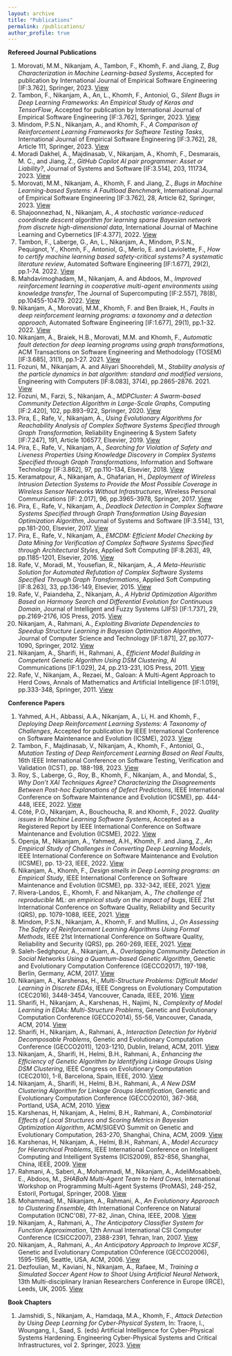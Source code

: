 ```yaml
---
layout: archive
title: "Publications"
permalink: /publications/
author_profile: true
---
```


**Refereed Journal Publications** 
1.	Morovati, M.M., Nikanjam, A., Tambon, F., Khomh, F. and Jiang, Z, _Bug Characterization in Machine Learning-based Systems_, Accepted for publication by International Journal of Empirical Software Engineering [IF:3.762], Springer, 2023. [View](https://arxiv.org/abs/2307.14512)
2.	Tambon, F., Nikanjam, A., An, L., Khomh, F., Antoniol, G., _Silent Bugs in Deep Learning Frameworks: An Empirical Study of Keras and TensorFlow_, Accepted for publication by International Journal of Empirical Software Engineering [IF:3.762], Springer, 2023. [View](https://arxiv.org/abs/2112.13314) 
3.	Mindom, P.S.N., Nikanjam, A., and Khomh, F., _A Comparison of Reinforcement Learning Frameworks for Software Testing Tasks_, International Journal of Empirical Software Engineering [IF:3.762], 28, Article 111, Springer, 2023. [View](https://link.springer.com/article/10.1007/s10664-023-10363-2)
4.	Moradi Dakhel, A., Majdinasab, V., Nikanjam, A., Khomh, F., Desmarais, M. C., and Jiang, Z., _GitHub Copilot AI pair programmer: Asset or Liability?_, Journal of Systems and Software [IF:3.514], 203, 111734, 2023. [View](https://www.sciencedirect.com/science/article/abs/pii/S0164121223001292)
5.	Morovati, M.M., Nikanjam, A., Khomh, F. and Jiang, Z., _Bugs in Machine Learning-based Systems: A Faultload Benchmark_, International Journal of Empirical Software Engineering [IF:3.762], 28, Article 62, Springer, 2023. [View](https://link.springer.com/article/10.1007/s10664-023-10291-1)
6.	Shajoonnezhad, N., Nikanjam, A., _A stochastic variance-reduced coordinate descent algorithm for learning sparse Bayesian network from discrete high-dimensional data_, International Journal of Machine Learning and Cybernetics [IF:4.377], 2022. [View](https://link.springer.com/article/10.1007/s13042-022-01674-9)
7.	Tambon, F., Laberge, G., An, L., Nikanjam, A., Mindom, P.S.N., Pequignot, Y., Khomh, F., Antoniol, G., Merlo, E. and Laviolette, F., _How to certify machine learning based safety-critical systems? A systematic literature review_, Automated Software Engineering [IF:1.677], 29(2), pp.1-74. 2022. [View](https://link.springer.com/article/10.1007/s10515-022-00337-x)
8.	Mahdavimoghadam, M., Nikanjam, A. and Abdoos, M., _Improved reinforcement learning in cooperative multi-agent environments using knowledge transfer_, The Journal of Supercomputing [IF:2.557], 78(8), pp.10455-10479. 2022. [View](https://link.springer.com/article/10.1007/s11227-022-04305-w)
9.	Nikanjam, A., Morovati, M.M., Khomh, F. and Ben Braiek, H., _Faults in deep reinforcement learning programs: a taxonomy and a detection approach_, Automated Software Engineering [IF:1.677], 29(1), pp.1-32. 2022. [View](https://link.springer.com/article/10.1007/s10515-021-00313-x)
10.	Nikanjam, A., Braiek, H.B., Morovati, M.M. and Khomh, F., _Automatic fault detection for deep learning programs using graph transformations_, ACM Transactions on Software Engineering and Methodology (TOSEM) [IF:3.685], 31(1), pp.1-27. 2021. [View](https://dl.acm.org/doi/abs/10.1145/3470006?casa_token=6apAceL1VWMAAAAA:meSqXVM5leF3qBD9TmShIsMCHWO5f6hWCcX-cuE6RDzR1Cu5t7IOnWDD33Su2H7wDPiwUuyEJBs)
11.	Fozuni, M., Nikanjam, A. and Aliyari Shoorehdeli, M., _Stability analysis of the particle dynamics in bat algorithm: standard and modified versions_, Engineering with Computers [IF:8.083], 37(4), pp.2865-2876. 2021. [View](https://link.springer.com/article/10.1007/s00366-020-00979-z)
12.	Fozuni, M., Farzi, S., Nikanjam, A., _MDPCluster: A Swarm-based Community Detection Algorithm in Large-Scale Graphs_, Computing [IF:2.420], 102, pp.893–922, Springer, 2020. [View](https://link.springer.com/article/10.1007%2Fs00607-019-00787-4)
13.	Pira, E., Rafe, V., Nikanjam, A., _Using Evolutionary Algorithms for Reachability Analysis of Complex Software Systems Specified through Graph Transformation_, Reliability Engineering & System Safety [IF:7.247], 191, Article 106577, Elsevier, 2019. [View](https://www.sciencedirect.com/science/article/pii/S0951832018307920)
14.	Pira, E., Rafe, V., Nikanjam, A., _Searching for Violation of Safety and Liveness Properties Using Knowledge Discovery in Complex Systems Specified through Graph Transformations_, Information and Software Technology [IF:3.862], 97, pp.110-134, Elsevier, 2018. [View](https://www.sciencedirect.com/science/article/abs/pii/S095058491830003X)
15.	Keramatpour, A., Nikanjam, A., Ghafarian, H., _Deployment of Wireless Intrusion Detection Systems to Provide the Most Possible Coverage in Wireless Sensor Networks Without Infrastructures_, Wireless Personal Communications [IF: 2.017], 96, pp.3965-3978, Springer, 2017. [View](https://link.springer.com/article/10.1007/s11277-017-4363-4)
16.	Pira, E., Rafe, V., Nikanjam, A., _Deadlock Detection in Complex Software Systems Specified through Graph Transformation Using Bayesian Optimization Algorithm_, Journal of Systems and Software [IF:3.514], 131, pp.181-200, Elsevier, 2017. [View](https://www.sciencedirect.com/science/article/pii/S0164121217301061)
17.	Pira, E., Rafe, V., Nikanjam, A., _EMCDM: Efficient Model Checking by Data Mining for Verification of Complex Software Systems Specified through Architectural Styles_, Applied Soft Computing [IF:8.263], 49, pp.1185-1201, Elsevier, 2016. [View](https://www.sciencedirect.com/science/article/pii/S1568494616303192)
18.	Rafe, V., Moradi, M., Yousefian, R., Nikanjam, A., _A Meta-Heuristic Solution for Automated Refutation of Complex Software Systems Specified Through Graph Transformations_, Applied Soft Computing [IF:8.263], 33, pp.136-149, Elsevier, 2015. [View](https://www.sciencedirect.com/science/article/pii/S1568494615002598)
19.	Rafe, V., Paiandeha, Z., Nikanjam, A., _A Hybrid Optimization Algorithm Based on Harmony Search and Differential Evolution for Continuous Domain_, Journal of Intelligent and Fuzzy Systems (JIFS) [IF:1.737], 29, pp.2169-2176, IOS Press, 2015. [View](https://content.iospress.com/articles/journal-of-intelligent-and-fuzzy-systems/ifs1692)
20.	Nikanjam, A., Rahmani, A., _Exploiting Bivariate Dependencies to Speedup Structure Learning in Bayesian Optimization Algorithm_, Journal of Computer Science and Technology [IF:1.871], 27, pp.1077-1090, Springer, 2012. [View](https://link.springer.com/article/10.1007/s11390-012-1285-1)
21.	Nikanjam, A., Sharifi, H., Rahmani, A., _Efficient Model Building in Competent Genetic Algorithm Using DSM Clustering_, AI Communications [IF:1.029], 24, pp.213-231, IOS Press, 2011. [View](https://content.iospress.com/articles/ai-communications/aic498)
22.	Rafe, V., Nikanjam, A., Rezaei, M., Galoan: A Multi-Agent Approach to Herd Cows, Annals of Mathematics and Artificial Intelligence [IF:1.019], pp.333-348, Springer, 2011. [View](https://link.springer.com/article/10.1007/s10472-011-9227-0)

**Conference Papers** 
1.	Yahmed, A.H., Abbassi, A.A., Nikanjam, A., Li, H. and Khomh, F., _Deploying Deep Reinforcement Learning Systems: A Taxonomy of Challenges_, Accepted for publication by IEEE International Conference on Software Maintenance and Evolution (ICSME), 2023. [View](https://arxiv.org/abs/2308.12438)
2.	Tambon, F., Majdinasab, V., Nikanjam, A., Khomh, F., Antoniol, G., _Mutation Testing of Deep Reinforcement Learning Based on Real Faults_, 16th IEEE International Conference on Software Testing, Verification and Validation (ICST), pp. 188-198, 2023. [View](https://ieeexplore.ieee.org/abstract/document/10132198)
3.	Roy, S., Laberge, G., Roy, B., Khomh, F., Nikanjam, A., and Mondal, S., _Why Don’t XAI Techniques Agree? Characterizing the Disagreements Between Post-hoc Explanations of Defect Predictions_, IEEE International Conference on Software Maintenance and Evolution (ICSME), pp. 444-448, IEEE, 2022. [View](https://ieeexplore.ieee.org/document/9978217)
4.	Côté, P.O., Nikanjam, A., Bouchoucha, R. and Khomh, F., 2022. _Quality issues in Machine Learning Software Systems_, Accepted as a Registered Report by IEEE International Conference on Software Maintenance and Evolution (ICSME), 2022. [View](https://arxiv.org/abs/2208.08982)
5.	Openja, M., Nikanjam, A., Yahmed, A.H., Khomh, F. and Jiang, Z., _An Empirical Study of Challenges in Converting Deep Learning Models_, IEEE International Conference on Software Maintenance and Evolution (ICSME), pp. 13-23, IEEE, 2022. [View](https://ieeexplore.ieee.org/document/9978197)
6.	Nikanjam, A., Khomh, F., _Design smells in Deep Learning programs: an Empirical Study_, IEEE International Conference on Software Maintenance and Evolution (ICSME), pp. 332-342, IEEE, 2021. [View](https://ieeexplore.ieee.org/abstract/document/9609188?casa_token=4fbLifZvNdoAAAAA:ijKf-jMI6SyWpnT03nNTMxv1OvncVQI-YLkfnYxQxdONhmRNc3XGeUNIlA_aqaOCRuBMLW0M)
7.	Rivera-Landos, E., Khomh, F. and Nikanjam, A., _The challenge of reproducible ML: an empirical study on the impact of bugs_, IEEE 21st International Conference on Software Quality, Reliability and Security (QRS), pp. 1079-1088, IEEE, 2021. [View](https://ieeexplore.ieee.org/abstract/document/9724812?casa_token=iAMgneyZlYAAAAAA:8NdzQZspKgqXguVpeTm1wTj5XKPethE8XQjMR2lXpwFxknAcklgkTjZKoFvUxtfVdRvfFLV1)
8.	Mindom, P.S.N., Nikanjam, A., Khomh, F. and Mullins, J., _On Assessing The Safety of Reinforcement Learning Algorithms Using Formal Methods_, IEEE 21st International Conference on Software Quality, Reliability and Security (QRS), pp. 260-269, IEEE, 2021. [View](https://ieeexplore.ieee.org/abstract/document/9724872?casa_token=s9yAH3cNsv8AAAAA:mILXZI7bOyIRNjnjKHOGSHfcrC_r8s1R3hVGJFz33sznu4UYEzreqDV2Uu4txQtMNj93WOFx)
9.	Saleh-Sedghpour, A., Nikanjam, A., _Overlapping Community Detection in Social Networks Using a Quantum-based Genetic Algorithm_, Genetic and Evolutionary Computation Conference (GECCO2017), 197-198, Berlin, Germany, ACM, 2017. [View](https://dl.acm.org/citation.cfm?id=3076000)
10.	Nikanjam, A., Karshenas, H., _Multi-Structure Problems: Difficult Model Learning in Discrete EDAs_, IEEE Congress on Evolutionary Computation (CEC2016), 3448-3454, Vancouver, Canada, IEEE, 2016. [View](https://ieeexplore.ieee.org/document/7744226/)
11.	Sharifi, H., Nikanjam, A., Karshenas, H., Najimi, N., _Complexity of Model Learning in EDAs: Multi-Structure Problems_, Genetic and Evolutionary Computation Conference (GECCO2014), 55-56, Vancouver, Canada, ACM, 2014. [View](https://dl.acm.org/citation.cfm?id=2598479)
12.	Sharifi, H., Nikanjam, A., Rahmani, A., _Interaction Detection for Hybrid Decomposable Problems_, Genetic and Evolutionary Computation Conference (GECCO2011), 1203-1210, Dublin, Ireland, ACM, 2011. [View](https://dl.acm.org/citation.cfm?id=2001576.2001739)
13.	Nikanjam, A., Sharifi, H., Helmi, B.H., Rahmani, A., _Enhancing the Efficiency of Genetic Algorithm by Identifying Linkage Groups Using DSM Clustering_, IEEE Congress on Evolutionary Computation (CEC2010), 1-8, Barcelona, Spain, IEEE, 2010. [View](https://ieeexplore.ieee.org/document/5585936/)
14.	Nikanjam, A., Sharifi, H., Helmi, B.H., Rahmani, A., _A New DSM Clustering Algorithm for Linkage Groups Identification_, Genetic and Evolutionary Computation Conference (GECCO2010), 367-368, Portland, USA, ACM, 2010. [View](https://dl.acm.org/citation.cfm?doid=1830483.1830552)
15.	Karshenas, H, Nikanjam, A., Helmi, B.H., Rahmani, A., _Combinatorial Effects of Local Structures and Scoring Metrics in Bayesian Optimization Algorithm_, ACM/SIGEVO Summit on Genetic and Evolutionary Computation, 263-270, Shanghai, China, ACM, 2009. [View](https://dl.acm.org/citation.cfm?id=1543870)
16.	Karshenas, H, Nikanjam, A., Helmi, B.H., Rahmani, A., _Model Accuracy for Hierarchical Problems_, IEEE International Conference on Intelligent Computing and Intelligent Systems (ICIS2009), 852-856, Shanghai, China, IEEE, 2009. [View](https://ieeexplore.ieee.org/abstract/document/5358041/)
17.	Rahmani, A., Saberi, A., Mohammadi, M., Nikanjam, A., AdeliMosabbeb, E., Abdoos, M., _SHABaN Multi-Agent Team to Herd Cows_, International Workshop on Programming Multi-Agent Systems (ProMAS), 248-252, Estoril, Portugal, Springer, 2008. [View](https://link.springer.com/chapter/10.1007/978-3-642-03278-3_20)
18.	Mohammadi, M., Nikanjam, A., Rahmani, A., _An Evolutionary Approach to Clustering Ensemble_, 4th International Conference on Natural Computation (ICNC'08), 77-82, Jinan, China, IEEE, 2008. [View](https://ieeexplore.ieee.org/document/4667105/)
19.	Nikanjam, A., Rahmani, A., _The Anticipatory Classifier System for Function Approximation_, 12th Annual International CSI Computer Conference (CSICC2007), 2388-2391, Tehran, Iran, 2007. [View](https://csi.org.ir/fa/paper/view/id/533)
20.	Nikanjam, A., Rahmani, A., _An Anticipatory Approach to Improve XCSF_, Genetic and Evolutionary Computation COnference (GECCO2006), 1595-1596, Seattle, USA, ACM, 2006. [View](https://dl.acm.org/citation.cfm?id=1143997.1144258)
21.	Dezfoulian, M., Kaviani, N., Nikanjam, A., Rafaee, M., _Training a Simulated Soccer Agent How to Shoot Using Artificial Neural Network_, 13th Multi-disciplinary Iranian Researchers Conference in Europe (IRCE), Leeds, UK, 2005. [View](https://scholar.google.com/scholar?oi=bibs&cluster=8419819600776928581&btnI=1&hl=en)

**Book Chapters**
1.	Jamshidi, S., Nikanjam, A., Hamdaqa, M.A., Khomh, F., _Attack Detection by Using Deep Learning for Cyber-Physical System_, In: Traore, I., Woungang, I., Saad, S. (eds) Artificial Intelligence for Cyber-Physical Systems Hardening. Engineering Cyber-Physical Systems and Critical Infrastructures, vol 2. Springer, 2023. [View](https://doi.org/10.1007/978-3-031-16237-4_7)
